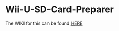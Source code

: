 # Wii-U-SD-Card-Preparer

The WIKI for this can be found [HERE](https://github.com/thegamershollow/Wii-U-SD-Card-Setup-Tool/wiki/Wii-U-SD-Card-Setup-Tool-Wiki)
